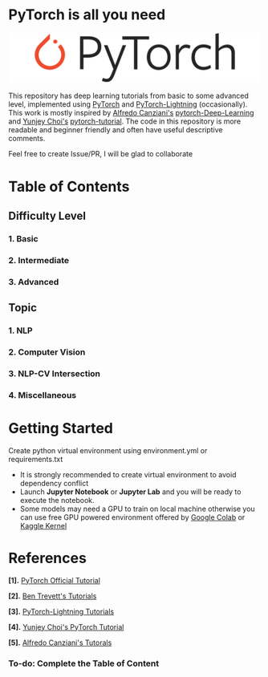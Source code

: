 # PyTorch is all you need

![alt text](assets/pytorch.png)


This repository has deep learning tutorials from basic to some advanced level, implemented using [PyTorch](https://pytorch.org/) and [PyTorch-Lightning](https://github.com/PyTorchLightning/pytorch-lightning) (occasionally). This work is mostly inspired by [Alfredo Canziani's](https://github.com/Atcold) [pytorch-Deep-Learning](https://github.com/Atcold/pytorch-Deep-Learning) and [Yunjey Choi's](https://github.com/yunjey) [pytorch-tutorial](https://github.com/yunjey/pytorch-tutorial). The code in this repository is more readable and beginner friendly and often have useful descriptive comments. 

Feel free to create Issue/PR, I will be glad to collaborate


# Table of Contents

## Difficulty Level

### 1. Basic

### 2. Intermediate

### 3. Advanced 

## Topic

### 1. NLP 

### 2. Computer Vision

### 3. NLP-CV Intersection

### 4. Miscellaneous



# Getting Started

Create python virtual environment using environment.yml or requirements.txt

- It is strongly recommended to create virtual environment to avoid dependency conflict
- Launch **Jupyter Notebook** or **Jupyter Lab** and you will be ready to execute the notebook.
- Some models may need a GPU to train on local machine otherwise you can use free GPU powered environment offered by [Google Colab](https://colab.research.google.com/) or [Kaggle Kernel](https://www.kaggle.com/)  



# References

**[1].** [PyTorch Official Tutorial](https://pytorch.org/tutorials/)

**[2].** [Ben Trevett's Tutorials](https://github.com/bentrevett)

**[3].** [PyTorch-Lightning Tutorials](https://pytorch-lightning.readthedocs.io/en/latest/)

**[4].** [Yunjey Choi's PyTorch Tutorial](https://github.com/yunjey/pytorch-tutorial)

**[5].** [Alfredo Canziani's Tutorals](https://github.com/Atcold)



### To-do: Complete the **Table of Content**


